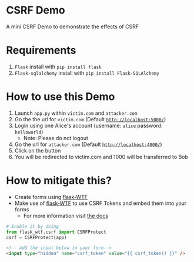 # CSRF Demo

A mini CSRF Demo to demonstrate the effects of CSRF

# Requirements

1. `Flask` install with `pip install flask`
1. `Flask-sqlalchemy` install with `pip install Flask-SQLAlchemy`

# How to use this Demo

1. Launch `app.py` within `victim.com` and `attacker.com`
1. Go the the url for `victim.com` (Default [`http://localhost:5000/`](http://localhost:5000/))
1. Login using one Alice's account (username: `alice` password: `helloworld`)
   - Note: Please do not logout
1. Go the url for `attacker.com` (Default [`http://localhost:4000/`](http://localhost:4000/))
1. Click on the button
1. You will be redirected to victim.com and 1000 will be transferred to Bob

# How to mitigate this?

- Create forms using [flask-WTF](https://flask-wtf.readthedocs.io/en/stable/quickstart.html#creating-forms)
- Make use of [flask-WTF](https://flask-wtf.readthedocs.io/en/stable/) to use CSRF Tokens and embed them into your forms
  - For more information visit [the docs](https://flask-wtf.readthedocs.io/en/stable/csrf.html)

```python
# Enable it by doing
from flask_wtf.csrf import CSRFProtect
csrf = CSRFProtect(app)
```

```html
<!-- Add the input below to your form-->
<input type="hidden" name="csrf_token" value="{{ csrf_token() }}" />
```
